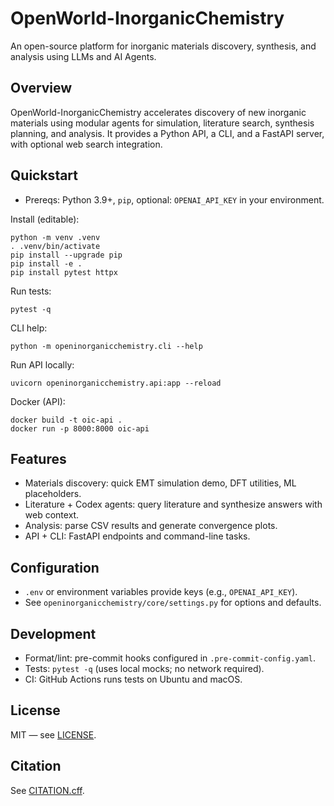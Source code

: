 # OpenWorld-InorganicChemistry

An open-source platform for inorganic materials discovery, synthesis, and analysis using LLMs and AI Agents.

## Overview

OpenWorld-InorganicChemistry accelerates discovery of new inorganic materials using modular agents for simulation, literature search, synthesis planning, and analysis. It provides a Python API, a CLI, and a FastAPI server, with optional web search integration.

## Quickstart

- Prereqs: Python 3.9+, `pip`, optional: `OPENAI_API_KEY` in your environment.

Install (editable):

```
python -m venv .venv
. .venv/bin/activate
pip install --upgrade pip
pip install -e .
pip install pytest httpx
```

Run tests:

```
pytest -q
```

CLI help:

```
python -m openinorganicchemistry.cli --help
```

Run API locally:

```
uvicorn openinorganicchemistry.api:app --reload
```

Docker (API):

```
docker build -t oic-api .
docker run -p 8000:8000 oic-api
```

## Features

- Materials discovery: quick EMT simulation demo, DFT utilities, ML placeholders.
- Literature + Codex agents: query literature and synthesize answers with web context.
- Analysis: parse CSV results and generate convergence plots.
- API + CLI: FastAPI endpoints and command-line tasks.

## Configuration

- `.env` or environment variables provide keys (e.g., `OPENAI_API_KEY`).
- See `openinorganicchemistry/core/settings.py` for options and defaults.

## Development

- Format/lint: pre-commit hooks configured in `.pre-commit-config.yaml`.
- Tests: `pytest -q` (uses local mocks; no network required).
- CI: GitHub Actions runs tests on Ubuntu and macOS.

## License

MIT — see [LICENSE](LICENSE).

## Citation

See [CITATION.cff](CITATION.cff).
